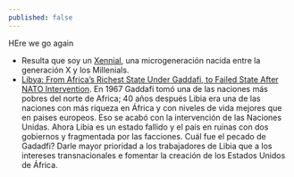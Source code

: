 ```yaml
---
published: false
---
```

HEre we go again


- Resulta que soy un [Xennial](https://www.sammichespsychmeds.com/micro-generation-born-between-1977-1983-are-given-new-name/), una microgeneración nacida entre la generación X y los Millenials.
- [Libya: From Africa’s Richest State Under Gaddafi, to Failed State After NATO Intervention](https://www.globalresearch.ca/libya-from-africas-richest-state-under-gaddafi-to-failed-state-after-nato-intervention/5408740). En 1967 Gaddafi tomó una de las naciones más pobres del norte de Africa; 40 años después Libia era una de las naciones con más riqueza en África y con niveles de vida mejores que en paises europeos. Eso se acabó con la intervención de las Naciones Unidas. Ahora Libia es un estado fallido y el pais en ruinas con dos gobiernos y fragmentada por las facciones. Cuál fue el pecado de Gadadfi? Darle mayor prioridad a los trabajadores de Libia que a los intereses transnacionales e fomentar la creación de los Estados Unidos de África.


